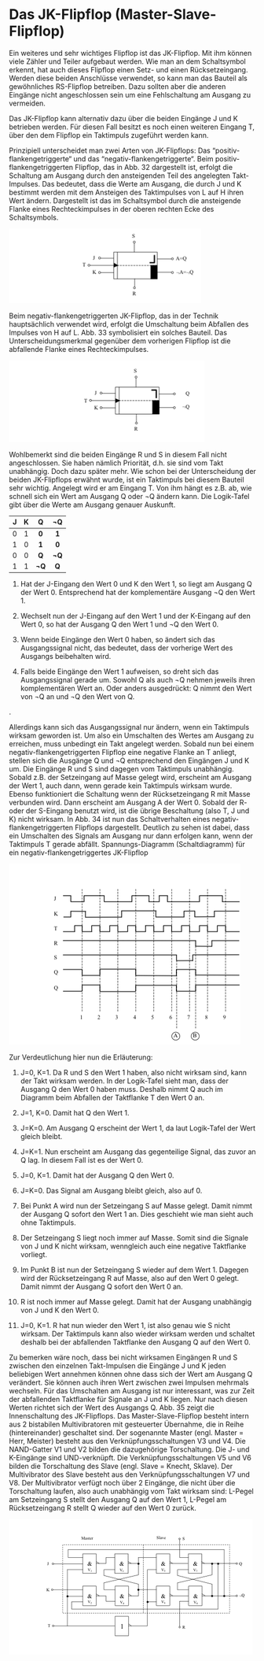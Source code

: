 # Das JK-Flipflop (Master-Slave-Flipflop)


Ein weiteres und sehr wichtiges Flipflop ist das JK-Flipflop. Mit ihm können viele Zähler und Teiler aufgebaut werden. Wie man an dem Schaltsymbol erkennt, hat auch dieses Flipflop einen Setz- und einen Rücksetzeingang. Werden diese beiden Anschlüsse verwendet, so kann man das Bauteil als gewöhnliches RS-Flipflop betreiben. Dazu sollten aber die anderen Eingänge nicht angeschlossen sein um eine Fehlschaltung am Ausgang zu vermeiden.

Das JK-Flipflop kann alternativ dazu über die beiden Eingänge J und K betrieben werden. Für diesen Fall besitzt es noch einen weiteren Eingang T, über den dem Flipflop ein Taktimpuls zugeführt werden kann.

Prinzipiell unterscheidet man zwei Arten von JK-Flipflops: Das “positiv-flankengetriggerte“ und das “negativ-flankengetriggerte“. Beim positiv-flankengetriggerten Flipflop, das in Abb. 32 dargestellt ist, erfolgt die Schaltung am Ausgang durch den ansteigenden Teil des angelegten Takt-Impulses. Das bedeutet, dass die Werte am Ausgang, die durch J und K bestimmt werden mit dem Ansteigen des Taktimpulses von L auf H ihren Wert ändern. Dargestellt ist das im Schaltsymbol durch die ansteigende Flanke eines Rechteckimpulses in der oberen rechten Ecke des Schaltsymbols. 


![schaltung](img01.png) 

Beim negativ-flankengetriggerten JK-Flipflop, das in der Technik hauptsächlich verwendet wird, erfolgt die Umschaltung beim Abfallen des Impulses von H auf L. Abb. 33 symbolisiert ein solches Bauteil. Das Unterscheidungsmerkmal gegenüber dem vorherigen Flipflop ist die abfallende Flanke eines Rechteckimpulses.


![schaltung](img02.png)

Wohlbemerkt sind die beiden Eingänge R und S in diesem Fall nicht angeschlossen. Sie haben nämlich Priorität, d.h. sie sind vom Takt unabhängig. Doch dazu später mehr.
Wie schon bei der Unterscheidung der beiden JK-Flipflops erwähnt wurde, ist ein Taktimpuls bei diesem Bauteil sehr wichtig. Angelegt wird er am Eingang T. Von ihm hängt es z.B. ab, wie schnell sich ein Wert am Ausgang Q oder ¬Q ändern kann. Die Logik-Tafel gibt über die Werte am Ausgang genauer Auskunft.

|  J   |   K   |   Q   |   ¬Q   |
|:----:|:-----:|:-----:|:------:|
|   0  |   1   |   **0**   |   **1**    |
|   1  |   0   |   **1**   |   **0**    |
|   0  |   0   |   **Q**   |   **¬Q**   |
|   1  |   1   |   **¬Q**  |   **Q**    |


1. Hat der J-Eingang den Wert 0 und K den Wert 1, so liegt am Ausgang Q der Wert 0. Entsprechend hat der komplementäre Ausgang ¬Q den Wert 1.


1. Wechselt nun der J-Eingang auf den Wert 1 und der K-Eingang auf den Wert 0, so hat der Ausgang Q den Wert 1 und ¬Q den Wert 0.


1. Wenn beide Eingänge den Wert 0 haben, so ändert sich das Ausgangssignal nicht, das bedeutet, dass der vorherige Wert des Ausgangs beibehalten wird.


1. Falls beide Eingänge den Wert 1 aufweisen, so dreht sich das Ausgangssignal gerade um. Sowohl Q als auch ¬Q nehmen jeweils ihren komplementären Wert an. Oder anders ausgedrückt: Q nimmt den Wert von ¬Q an und ¬Q den Wert von Q.


.

Allerdings kann sich das Ausgangssignal nur ändern, wenn ein Taktimpuls wirksam geworden ist. Um also ein Umschalten des Wertes am Ausgang zu erreichen, muss unbedingt ein Takt angelegt werden. Sobald nun bei einem negativ-flankengetriggerten Flipflop eine negative Flanke an T anliegt, stellen sich die Ausgänge Q und ¬Q entsprechend den Eingängen J und K um.
Die Eingänge R und S sind dagegen vom Taktimpuls unabhängig. Sobald z.B. der Setzeingang auf Masse gelegt wird, erscheint am Ausgang der Wert 1, auch dann, wenn gerade kein Taktimpuls wirksam wurde. Ebenso funktioniert die Schaltung wenn der Rücksetzeingang R mit Masse verbunden wird. Dann erscheint am Ausgang A der Wert 0. Sobald der R- oder der S-Eingang benutzt wird, ist die übrige Beschaltung (also T, J und K) nicht wirksam.
In Abb. 34 ist nun das Schaltverhalten eines negativ-flankengetriggerten Flipflops dargestellt. Deutlich zu sehen ist dabei, dass ein Umschalten des Signals am Ausgang nur dann erfolgen kann, wenn der Taktimpuls T gerade abfällt.
Spannungs-Diagramm (Schaltdiagramm) für ein negativ-flanken­getriggertes JK-Flipflop



![schaltung](img03.png)


Zur Verdeutlichung hier nun die Erläuterung:

1. J=0, K=1. Da R und S den Wert 1 haben, also nicht wirksam sind, kann der Takt wirksam werden. In der Logik-Tafel sieht man, dass der Ausgang Q den Wert 0 haben muss. Deshalb nimmt Q auch im Diagramm beim Abfallen der Taktflanke T den Wert 0 an.

1. J=1, K=0. Damit hat Q den Wert 1.
1. J=K=0. Am Ausgang Q erscheint der Wert 1, da laut Logik-Tafel der Wert gleich bleibt.
1. J=K=1. Nun erscheint am Ausgang das gegenteilige Signal, das zuvor an Q lag. In diesem Fall ist es der Wert 0.
1. J=0, K=1. Damit hat der Ausgang Q den Wert 0.
1. J=K=0. Das Signal am Ausgang bleibt gleich, also auf 0.
1. Bei Punkt A wird nun der Setzeingang S auf Masse gelegt. Damit nimmt der Ausgang Q sofort den Wert 1 an. Dies geschieht wie man sieht auch ohne Taktimpuls.
1. Der Setzeingang S liegt noch immer auf Masse. Somit sind die Signale von J und K nicht wirksam, wenngleich auch eine negative Taktflanke vorliegt.
1. Im Punkt B ist nun der Setzeingang S wieder auf dem Wert 1. Dagegen wird der Rücksetzeingang R auf Masse, also auf den Wert 0 gelegt. Damit nimmt der Ausgang Q sofort den Wert 0 an.
1. R ist noch immer auf Masse gelegt. Damit hat der Ausgang unabhängig von J und K den Wert 0.
1. J=0, K=1. R hat nun wieder den Wert 1, ist also genau wie S nicht wirksam. Der Taktimpuls kann also wieder wirksam werden und schaltet deshalb bei der abfallenden Taktflanke den Ausgang Q auf den Wert 0.



Zu bemerken wäre noch, dass bei nicht wirksamen Eingängen R und S zwischen den einzelnen Takt-Impulsen die Eingänge J und K jeden beliebigen Wert annehmen können ohne dass sich der Wert am Ausgang Q verändert. Sie können auch ihren Wert zwischen zwei Impulsen mehrmals wechseln. Für das Umschalten am Ausgang ist nur interessant, was zur Zeit der abfallenden Taktflanke für Signale an J und K liegen. Nur nach diesen Werten richtet sich der Wert des Ausgangs Q.
Abb. 35 zeigt die Innenschaltung des JK-Flipflops. Das Master-Slave-Flipflop besteht intern aus 2 bistabilen Multivibratoren mit gesteuerter Übernahme, die in Reihe (hintereinander) geschaltet sind. Der sogenannte Master (engl. Master = Herr, Meister) besteht aus den Verknüpfungsschaltungen V3 und V4. Die NAND-Gatter V1 und V2 bilden die dazugehörige Torschaltung. Die J- und K-Eingänge sind UND-verknüpft. Die Verknüpfungsschaltungen V5 und V6 bilden die Torschaltung des Slave (engl. Slave = Knecht, Sklave). Der Multivibrator des Slave besteht aus den Verknüpfungsschaltungen V7 und V8. Der Multivibrator verfügt noch über 2 Eingänge, die nicht über die Torschaltung laufen, also auch unabhängig vom Takt wirksam sind: L-Pegel am Setzeingang S stellt den Ausgang Q auf den Wert 1, L-Pegel am Rücksetzeingang R stellt Q wieder auf den Wert 0 zurück.


![schaltung](img04.png)

